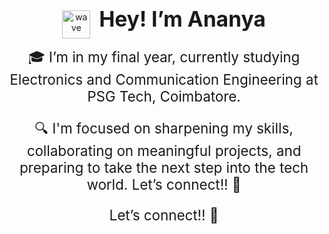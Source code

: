 <p align="center">
  <img src="https://i.imgur.com/u8HivgI.gif" alt="wave" width="45" style="vertical-align: middle;"/>
  <span style="font-size: 2.4em; font-weight: bold; margin-left: 10px;">Hey! I’m Ananya</span>
</p>

<p align="center" style="font-size: 1.6em; margin-top: 8px;">
  🎓 I’m in my final year, currently studying Electronics and Communication Engineering at PSG Tech, Coimbatore.
</p>

<p align="center" style="font-size: 1.6em; margin-top: 12px;">
  🔍 I'm focused on sharpening my skills, collaborating on meaningful projects, and preparing to take the next step into the tech world.  
       Let’s connect!! 💬
</p>
<p align="center" style="font-size: 1.6em; margin-top: 12px;">
       Let’s connect!! 💬
</p>
